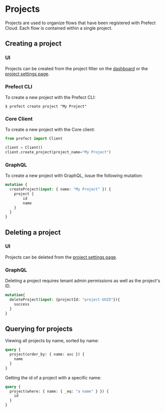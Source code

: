 # Projects

Projects are used to organize flows that have been registered with Prefect Cloud. Each flow is contained within a single project.

## Creating a project

### UI
Projects can be created from the project filter on the [dashboard](/cloud/ui/dashboard) or the [project settings page](/cloud/ui/team-settings.md#projects).

### Prefect CLI

To create a new project with the Prefect CLI:

```
$ prefect create project "My Project"
```

### Core Client

To create a new project with the Core client:

```python
from prefect import Client

client = Client()
client.create_project(project_name="My Project")
```

### GraphQL <Badge text="GQL"/>

To create a new project with GraphQL, issue the following mutation:

```graphql
mutation {
  createProject(input: { name: "My Project" }) {
    project {
        id
        name
    }
  }
}
```

## Deleting a project


### UI
Projects can be deleted from the [project settings page](/cloud/ui/team-settings.md#projects).

### GraphQL <Badge text="GQL"/>

Deleting a project requires tenant admin permissions as well as the project's ID.
```graphql
mutation{
  deleteProject(input: {projectId: "project-UUID"}){
    success
  }
}
```


## Querying for projects <Badge text="GQL"/>

Viewing all projects by name, sorted by name:

```graphql
query {
  project(order_by: { name: asc }) {
    name
  }
}
```

Getting the id of a project with a specific name:

```graphql
query {
  project(where: { name: { _eq: "a name" } }) {
    id
  }
}
```